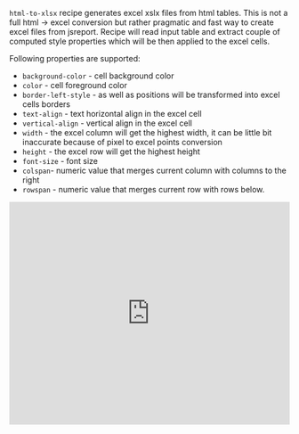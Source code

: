 `html-to-xlsx` recipe generates excel xslx files from html tables. This is not a full html -> excel conversion but rather pragmatic and fast way to create excel files from jsreport. Recipe will read input table and extract couple of computed style properties which will be then applied to the excel cells.

Following properties are supported:

- `background-color` - cell background color
- `color` - cell foreground color
- `border-left-style` - as well as positions will be transformed into excel cells borders
- `text-align` - text horizontal align in the excel cell
- `vertical-align` - vertical align in the excel cell
- `width` - the excel column will get the highest width, it can be little bit inaccurate because of pixel to excel points conversion
- `height` - the excel row will get the highest height
- `font-size` - font size
- `colspan`- numeric value that merges current column with columns to the right
- `rowspan` - numeric value that merges current row with rows below.


<iframe src='https://playground.jsreport.net/studio/workspace/Y3BG0fnPa/1201?embed=1' width="100%" height="400" frameborder="0"></iframe>
